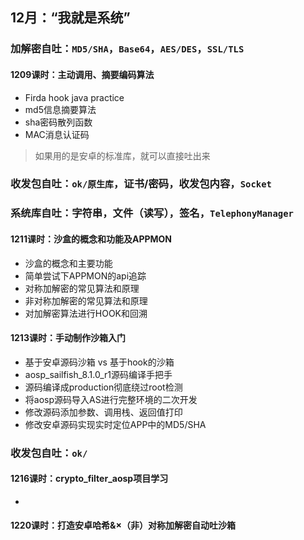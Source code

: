 ## 12月：“我就是系统”

### 加解密自吐：`MD5/SHA`，`Base64`，`AES/DES`，`SSL/TLS`

#### 1209课时：主动调用、摘要编码算法

- Firda hook java practice
- md5信息摘要算法
- sha密码散列函数
- MAC消息认证码

> 如果用的是安卓的标准库，就可以直接吐出来

### 收发包自吐：`ok/原生库`，证书/密码，收发包内容，`Socket`



### 系统库自吐：字符串，文件（读写），签名，`TelephonyManager`



#### 1211课时：沙盒的概念和功能及APPMON

- 沙盒的概念和主要功能
- 简单尝试下APPMON的api追踪
- 对称加解密的常见算法和原理
- 非对称加解密的常见算法和原理
- 对加解密算法进行HOOK和回溯

#### 1213课时：手动制作沙箱入门

- 基于安卓源码沙箱 vs 基于hook的沙箱
- aosp_sailfish_8.1.0_r1源码编译手把手
- 源码编译成production彻底绕过root检测
- 将aosp源码导入AS进行完整环境的二次开发
- 修改源码添加参数、调用栈、返回值打印
- 修改安卓源码实现实时定位APP中的MD5/SHA

### 收发包自吐：`ok/`

#### 1216课时：crypto_filter_aosp项目学习

- 

#### 1220课时：打造安卓哈希&×（非）对称加解密自动吐沙箱

